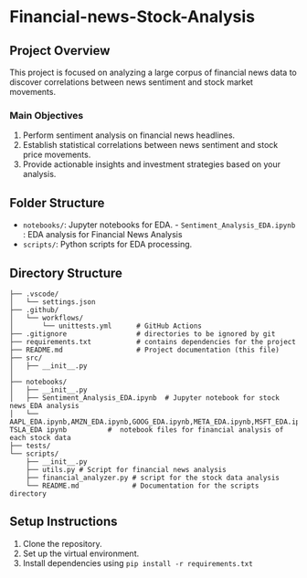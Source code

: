 # Financial-news-Stock-Analysis

## Project Overview
This project is focused on analyzing a large corpus of financial news data to discover correlations between news sentiment and stock market movements. 

### Main Objectives
1. Perform sentiment analysis on financial news headlines.
2. Establish statistical correlations between news sentiment and stock price movements.
3. Provide actionable insights and investment strategies based on your analysis.

## Folder Structure
- `notebooks/`: Jupyter notebooks for EDA.
       -  `Sentiment_Analysis_EDA.ipynb` : EDA analysis for Financial News Analysis 
- `scripts/`: Python scripts for EDA processing.

## Directory Structure

```plaintext
├── .vscode/
│   └── settings.json          
├── .github/
│   └── workflows/
│       └── unittests.yml      # GitHub Actions
├── .gitignore                 # directories to be ignored by git
├── requirements.txt           # contains dependencies for the project
├── README.md                  # Project documentation (this file)
├── src/
│   ├── __init__.py
│   
├── notebooks/
│   ├── __init__.py
│   ├── Sentiment_Analysis_EDA.ipynb  # Jupyter notebook for stock news EDA analysis
│   └── AAPL_EDA.ipynb,AMZN_EDA.ipynb,GOOG_EDA.ipynb,META_EDA.ipynb,MSFT_EDA.ipynb,NVDA_EDA.ipynb, TSLA_EDA ipynb          #  notebook files for financial analysis of each stock data 
├── tests/
└── scripts/
    ├── __init__.py
    ├── utils.py # Script for financial news analysis 
    ├── financial_analyzer.py # script for the stock data analysis    
    └── README.md             # Documentation for the scripts directory
```
## Setup Instructions
1. Clone the repository.
2. Set up the virtual environment.
3. Install dependencies using `pip install -r requirements.txt`